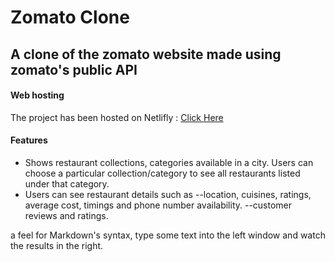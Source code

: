 # Zomato Clone
## A clone of the zomato website made using zomato's public API


#### Web hosting

The project has been hosted on Netlifly  : [Click Here](https://csb-62kn3.netlify.app/)


#### Features

- Shows restaurant collections, categories available in a city. Users can choose a particular collection/category to see all restaurants listed under that category.
- Users can see restaurant details such as
--location, cuisines, ratings, average cost, timings and phone number availability.
--customer reviews and ratings.

a feel
for Markdown's syntax, type some text into the left window and
watch the results in the right.
